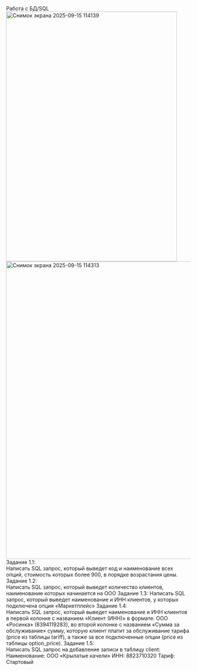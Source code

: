 Работа с БД/SQL
<img width="466" height="681" alt="Снимок экрана 2025-09-15 114139" src="https://github.com/user-attachments/assets/bd0db98a-e0e1-4730-be87-450f78abc315" />
<img width="574" height="811" alt="Снимок экрана 2025-09-15 114313" src="https://github.com/user-attachments/assets/18399ad1-06df-46fe-90c7-4e73ed14817b" />
Задание 1.1:  
Написать SQL запрос, который выведет код и наименование всех опций, стоимость которых более 900, в порядке возрастания цены.
Задание 1.2:  
Написать SQL запрос, который выведет количество клиентов, наименование которых начинается на ООО
Задание 1.3: 
Написать SQL запрос, который выведет наименование и ИНН клиентов, у которых подключена опция «Маркетплейс»
Задание 1.4:  
Написать SQL запрос, который выведет наименование и ИНН клиентов в первой колонке с названием «Клиент (ИНН)» в формате: ООО «Росинка» (8394119283), во второй колонке с названием «Сумма за обслуживание» сумму, которую клиент платит за обслуживание тарифа (price из таблицы tariff), а также за все подключенные опции (price из таблицы option_price).
Задание 1.5:  
Написать SQL запрос на добавление записи в таблицу client:
       Наименование: ООО «Крылатые качели»
       ИНН: 8823710320
       Тариф: Стартовый
